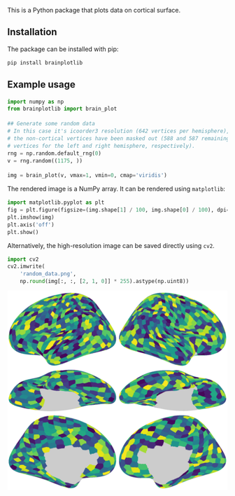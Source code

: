 This is a Python package that plots data on cortical surface.

## Installation
The package can be installed with pip:
```bash
pip install brainplotlib
```

## Example usage

```Python
import numpy as np
from brainplotlib import brain_plot

## Generate some random data
# In this case it's icoorder3 resolution (642 vertices per hemisphere), and
# the non-cortical vertices have been masked out (588 and 587 remaining
# vertices for the left and right hemisphere, respectively).
rng = np.random.default_rng(0)
v = rng.random((1175, ))

img = brain_plot(v, vmax=1, vmin=0, cmap='viridis')
```

The rendered image is a NumPy array.
It can be rendered using `matplotlib`:
```Python
import matplotlib.pyplot as plt
fig = plt.figure(figsize=(img.shape[1] / 100, img.shape[0] / 100), dpi=100)
plt.imshow(img)
plt.axis('off')
plt.show()
```

Alternatively, the high-resolution image can be saved directly using `cv2`.
```Python
import cv2
cv2.imwrite(
    'random_data.png',
    np.round(img[:, :, [2, 1, 0]] * 255).astype(np.uint8))
```

![brain image](https://github.com/feilong/brainplotlib/raw/main/images/random_data.png)
